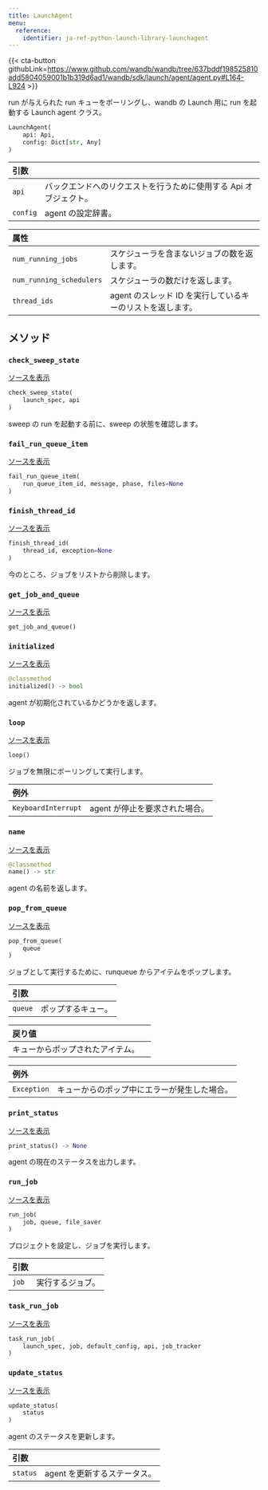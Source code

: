 ```yaml
---
title: LaunchAgent
menu:
  reference:
    identifier: ja-ref-python-launch-library-launchagent
---
```


{{< cta-button githubLink=https://www.github.com/wandb/wandb/tree/637bddf198525810add5804059001b1b319d6ad1/wandb/sdk/launch/agent/agent.py#L164-L924 >}}

run が与えられた run キューをポーリングし、wandb の Launch 用に run を起動する Launch agent クラス。

```python
LaunchAgent(
    api: Api,
    config: Dict[str, Any]
)
```

| 引数 |  |
| :--- | :--- |
| `api` | バックエンドへのリクエストを行うために使用する Api オブジェクト。 |
| `config` | agent の設定辞書。 |

| 属性 |  |
| :--- | :--- |
| `num_running_jobs` | スケジューラを含まないジョブの数を返します。 |
| `num_running_schedulers` | スケジューラの数だけを返します。 |
| `thread_ids` | agent のスレッド ID を実行しているキーのリストを返します。 |

## メソッド

### `check_sweep_state`

[ソースを表示](https://www.github.com/wandb/wandb/tree/637bddf198525810add5804059001b1b319d6ad1/wandb/sdk/launch/agent/agent.py#L786-L803)

```python
check_sweep_state(
    launch_spec, api
)
```

sweep の run を起動する前に、sweep の状態を確認します。

### `fail_run_queue_item`

[ソースを表示](https://www.github.com/wandb/wandb/tree/637bddf198525810add5804059001b1b319d6ad1/wandb/sdk/launch/agent/agent.py#L295-L304)

```python
fail_run_queue_item(
    run_queue_item_id, message, phase, files=None
)
```

### `finish_thread_id`

[ソースを表示](https://www.github.com/wandb/wandb/tree/637bddf198525810add5804059001b1b319d6ad1/wandb/sdk/launch/agent/agent.py#L416-L509)

```python
finish_thread_id(
    thread_id, exception=None
)
```

今のところ、ジョブをリストから削除します。

### `get_job_and_queue`

[ソースを表示](https://www.github.com/wandb/wandb/tree/637bddf198525810add5804059001b1b319d6ad1/wandb/sdk/launch/agent/agent.py#L908-L915)

```python
get_job_and_queue()
```

### `initialized`

[ソースを表示](https://www.github.com/wandb/wandb/tree/637bddf198525810add5804059001b1b319d6ad1/wandb/sdk/launch/agent/agent.py#L190-L193)

```python
@classmethod
initialized() -> bool
```

agent が初期化されているかどうかを返します。

### `loop`

[ソースを表示](https://www.github.com/wandb/wandb/tree/637bddf198525810add5804059001b1b319d6ad1/wandb/sdk/launch/agent/agent.py#L572-L653)

```python
loop()
```

ジョブを無限にポーリングして実行します。

| 例外 |  |
| :--- | :--- |
| `KeyboardInterrupt` | agent が停止を要求された場合。 |

### `name`

[ソースを表示](https://www.github.com/wandb/wandb/tree/637bddf198525810add5804059001b1b319d6ad1/wandb/sdk/launch/agent/agent.py#L180-L188)

```python
@classmethod
name() -> str
```

agent の名前を返します。

### `pop_from_queue`

[ソースを表示](https://www.github.com/wandb/wandb/tree/637bddf198525810add5804059001b1b319d6ad1/wandb/sdk/launch/agent/agent.py#L340-L363)

```python
pop_from_queue(
    queue
)
```

ジョブとして実行するために、runqueue からアイテムをポップします。

| 引数 |  |
| :--- | :--- |
| `queue` | ポップするキュー。 |

| 戻り値 |  |
| :--- | :--- |
| キューからポップされたアイテム。 |

| 例外 |  |
| :--- | :--- |
| `Exception` | キューからのポップ中にエラーが発生した場合。 |

### `print_status`

[ソースを表示](https://www.github.com/wandb/wandb/tree/637bddf198525810add5804059001b1b319d6ad1/wandb/sdk/launch/agent/agent.py#L365-L381)

```python
print_status() -> None
```

agent の現在のステータスを出力します。

### `run_job`

[ソースを表示](https://www.github.com/wandb/wandb/tree/637bddf198525810add5804059001b1b319d6ad1/wandb/sdk/launch/agent/agent.py#L511-L541)

```python
run_job(
    job, queue, file_saver
)
```

プロジェクトを設定し、ジョブを実行します。

| 引数 |  |
| :--- | :--- |
| `job` | 実行するジョブ。 |

### `task_run_job`

[ソースを表示](https://www.github.com/wandb/wandb/tree/637bddf198525810add5804059001b1b319d6ad1/wandb/sdk/launch/agent/agent.py#L656-L688)

```python
task_run_job(
    launch_spec, job, default_config, api, job_tracker
)
```

### `update_status`

[ソースを表示](https://www.github.com/wandb/wandb/tree/637bddf198525810add5804059001b1b319d6ad1/wandb/sdk/launch/agent/agent.py#L383-L394)

```python
update_status(
    status
)
```

agent のステータスを更新します。

| 引数 |  |
| :--- | :--- |
| `status` | agent を更新するステータス。 |
